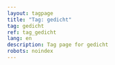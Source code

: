 ```yaml
---
layout: tagpage
title: "Tag: gedicht"
tag: gedicht
ref: tag_gedicht
lang: en
description: Tag page for gedicht
robots: noindex
---
```

